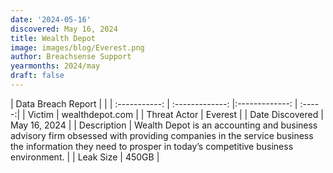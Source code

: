 ```yaml
---
date: '2024-05-16'
discovered: May 16, 2024
title: Wealth Depot
image: images/blog/Everest.png
author: Breachsense Support
yearmonths: 2024/may
draft: false
---
```


| Data Breach Report           |              | 
| :-----------: | :-------------:     |:-------------:    | :-----:|
| Victim      | wealthdepot.com      | 
| Threat Actor      | Everest      | 
| Date Discovered      | May 16, 2024      | 
| Description      | Wealth Depot is an accounting and business advisory firm obsessed with providing companies in the service business the information they need to prosper in today’s competitive business environment.      | 
| Leak Size      | 450GB      | 

